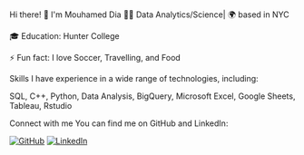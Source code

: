 Hi there! 👋 I'm Mouhamed Dia
👨‍💻 Data Analytics/Science| 🌍 based in NYC

🎓 Education: Hunter College

⚡ Fun fact: I love Soccer, Travelling, and Food

Skills
I have experience in a wide range of technologies, including:

 SQL, C++, Python, Data Analysis, BigQuery, Microsoft Excel, Google Sheets, Tableau, Rstudio

Connect with me
You can find me on GitHub and LinkedIn:

[![GitHub](https://img.shields.io/badge/-GitHub-000?style=for-the-badge&logo=GitHub)](https://github.com/Mouhameddia96)
[![LinkedIn](https://img.shields.io/badge/-LinkedIn-0077B5?style=for-the-badge&logo=linkedin&logoColor=white)](https://www.linkedin.com/in/mouhamed-dia/)


